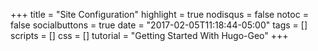 +++
title = "Site Configuration"
highlight = true
nodisqus = false
notoc = false
socialbuttons = true
date = "2017-02-05T11:18:44-05:00"
tags = []
scripts = []
css = []
tutorial = "Getting Started With Hugo-Geo"
+++

